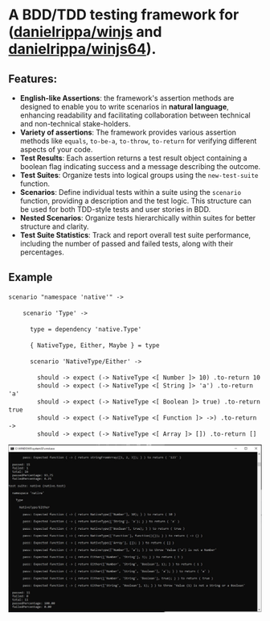 # A BDD/TDD testing framework for ([danielrippa/winjs](https://github.com/danielrippa/winjs) and [danielrippa/winjs64](https://github.com/danielrippa/winjs64)).

## Features:

* **English-like Assertions**: the framework's assertion methods are designed to enable you to write scenarios in **natural language**,
  enhancing readability and facilitating collaboration between technical and non-technical stake-holders.
* **Variety of assertions**: The framework provides various assertion methods like `equals`, `to-be-a`, `to-throw`, `to-return` for verifying different aspects of your code.
* **Test Results**: Each assertion returns a test result object containing a boolean flag indicating success and a message describing the outcome.
* **Test Suites**: Organize tests into logical groups using the `new-test-suite` function.
* **Scenarios**: Define individual tests within a suite using the `scenario` function, providing a description and the test logic. This structure can be used for both TDD-style tests and user stories in BDD.
* **Nested Scenarios**: Organize tests hierarchically within suites for better structure and clarity.
* **Test Suite Statistics**: Track and report overall test suite performance, including the number of passed and failed tests, along with their percentages.

## Example

```livescript  
scenario "namespace 'native'" ->

    scenario 'Type' ->

      type = dependency 'native.Type'

      { NativeType, Either, Maybe } = type

      scenario 'NativeType/Either' ->

        should -> expect (-> NativeType <[ Number ]> 10) .to-return 10
        should -> expect (-> NativeType <[ String ]> 'a') .to-return 'a'
        should -> expect (-> NativeType <[ Boolean ]> true) .to-return true
        should -> expect (-> NativeType <[ Function ]> ->) .to-return ->
        should -> expect (-> NativeType <[ Array ]> []) .to-return []
```

![](examples/test-suite-example.jpg)
